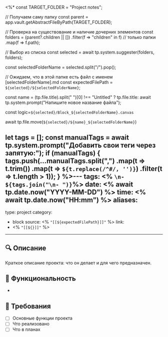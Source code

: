 <%*
const TARGET_FOLDER = "Project notes";

// Получаем саму папку
const parent = app.vault.getAbstractFileByPath(TARGET_FOLDER);

// Проверка на существование и наличие дочерних элементов
const folders = (parent?.children || [])
    .filter(f => "children" in f) // только папки
    .map(f => f.path);

// Выбор из списка
const selected = await tp.system.suggester(folders, folders);

const selectedFolderName = selected.split("/").pop();

// Ожидаем, что в этой папке есть файл с именем [selectedFolderName].md
const expectedFilePath = `${selected}/${selectedFolderName}`;


const name = (tp.file.title).split(" ")[0] !== "Untitled" ? tp.file.title: await tp.system.prompt("Напишите новое название файла");

const logic=`${selected}/Block_${selectedFolderName}.canvas`

await tp.file.move(`${selected}/${name}_${selectedFolderName}`)

let tags = [];
const manualTags = await tp.system.prompt("Добавить свои теги через запятую:");
if (manualTags) {
    tags.push(...manualTags.split(",")
        .map(t => t.trim())
        .map(t => `${t.replace(/^#/, '')}`) 
        .filter(t => t.length > 1));
}
%>---
tags: <% `\n- ${tags.join("\n- ")}`%>
date: <% await tp.date.now("YYYY-MM-DD") %>
time: <% await tp.date.now("HH:mm") %>
aliases: 
-
type: project
category:
- block
source: <% `"[[${expectedFilePath}]]"` %>
link: 
- <% `"[[${}]]"` %>
---


## 🔍 Описание
Краткое описание проекта: что он делает и для чего предназначен.



## 🎯 Функциональность
-


## 🎯 Требования
- [ ] Основные функции проекта
- [ ] Что реализовано
- [ ] Что в планах